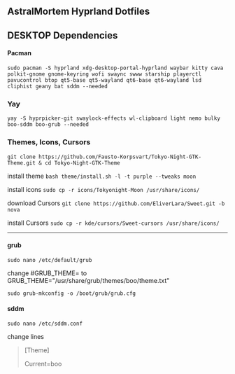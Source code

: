 ## AstralMortem Hyprland Dotfiles


## DESKTOP Dependencies
#### Pacman

`sudo pacman -S hyprland xdg-desktop-portal-hyprland waybar kitty cava  polkit-gnome gnome-keyring wofi swaync swww starship playerctl pavucontrol btop qt5-base qt5-wayland qt6-base qt6-wayland lsd cliphist geany bat sddm --needed`

### Yay
`yay -S hyprpicker-git swaylock-effects wl-clipboard light nemo bulky boo-sddm boo-grub --needed`

### Themes, Icons, Cursors
`git clone https://github.com/Fausto-Korpsvart/Tokyo-Night-GTK-Theme.git & cd Tokyo-Night-GTK-Theme`

install theme
`bash theme/install.sh -l -t purple --tweaks moon`

install icons
`sudo cp -r icons/Tokyonight-Moon /usr/share/icons/`

download Cursors
`git clone https://github.com/EliverLara/Sweet.git -b nova`

install Cursors
`sudo cp -r kde/cursors/Sweet-cursors /usr/share/icons/`

---

#### grub
`sudo nano /etc/default/grub`

change #GRUB_THEME= to GRUB_THEME="/usr/share/grub/themes/boo/theme.txt"

`sudo grub-mkconfig -o /boot/grub/grub.cfg`

#### sddm
`sudo nano /etc/sddm.conf`

change lines
>[Theme]
>
>Current=boo
